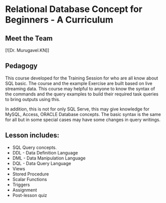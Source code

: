 # Relational Database Concept for Beginners - A Curriculum


## Meet the Team

[![Dr. Murugavel.KN]]


## Pedagogy

This course developed for the Training Session for who are all know about SQL basic. The course and the example Exercise are built based on live streaming data. This course may helpful to anyone to know the syntax of the commands and the query examples to build their required task queries to bring outputs using this.

In addition, this is not for only SQL Serve, this may give knowledge for MySQL, Access, ORACLE Database concepts. The basic syntax is the same for all but in some special cases may have some changes in query writings.


## Lesson includes:

- SQL Query concepts.
- DDL - Data Definition Language
- DML - Data Manipulation Language
- DQL - Data Query Language
- Views
- Stored Procedure
- Scalar Functions
- Triggers
- Assignment
- Post-lesson quiz
